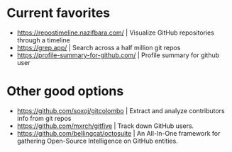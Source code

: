 # Current favorites
- https://repostimeline.nazifbara.com/ | Visualize GitHub repositories through a timeline
- https://grep.app/ | Search across a half million git repos
- https://profile-summary-for-github.com/ | Profile summary for github user

  
# Other good options
- https://github.com/soxoj/gitcolombo | Extract and analyze contributors info from git repos
- https://github.com/mxrch/gitfive | Track down GitHub users.
- https://github.com/bellingcat/octosuite | An All-In-One framework for gathering Open-Source Intelligence on GitHub entities.
  

